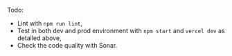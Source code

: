 Todo:

* Lint with `npm run lint`,
* Test in both dev and prod environment with `npm start` and `vercel dev` as detailed above,
* Check the code quality with Sonar.
